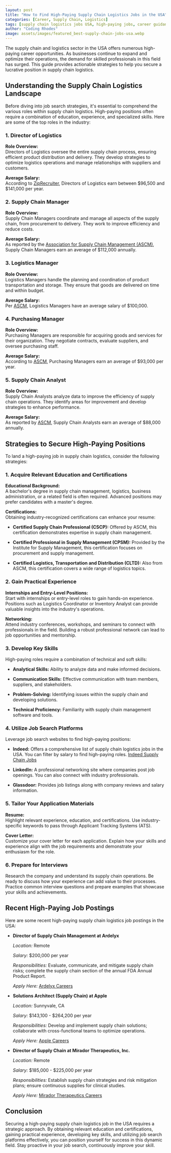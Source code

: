 ```yaml
---
layout: post
title: "How to Find High-Paying Supply Chain Logistics Jobs in the USA"
categories: [Career, Supply Chain, Logistics]
tags: [supply chain logistics jobs USA, high-paying jobs, career guidance]
author: "Coding Rhodes"
image: assets/images/featured_best-supply-chain-jobs-usa.webp
---
```


The supply chain and logistics sector in the USA offers numerous high-paying career opportunities. As businesses continue to expand and optimize their operations, the demand for skilled professionals in this field has surged. This guide provides actionable strategies to help you secure a lucrative position in supply chain logistics.

## Understanding the Supply Chain Logistics Landscape

Before diving into job search strategies, it's essential to comprehend the various roles within supply chain logistics. High-paying positions often require a combination of education, experience, and specialized skills. Here are some of the top roles in the industry:

### 1. Director of Logistics

**Role Overview:**  
Directors of Logistics oversee the entire supply chain process, ensuring efficient product distribution and delivery. They develop strategies to optimize logistics operations and manage relationships with suppliers and customers.

**Average Salary:**  
According to [ZipRecruiter](https://www.ziprecruiter.com/g/Highest-Paying-Logistics-Jobs), Directors of Logistics earn between $96,500 and $141,000 per year.

### 2. Supply Chain Manager

**Role Overview:**  
Supply Chain Managers coordinate and manage all aspects of the supply chain, from procurement to delivery. They work to improve efficiency and reduce costs.

**Average Salary:**  
As reported by the [Association for Supply Chain Management (ASCM)](https://www.ascm.org/ascm-insights/the-10-highest-paying-supply-chain-jobs/), Supply Chain Managers earn an average of $112,000 annually.

### 3. Logistics Manager

**Role Overview:**  
Logistics Managers handle the planning and coordination of product transportation and storage. They ensure that goods are delivered on time and within budget.

**Average Salary:**  
Per [ASCM](https://www.ascm.org/ascm-insights/the-10-highest-paying-supply-chain-jobs/), Logistics Managers have an average salary of $100,000.

### 4. Purchasing Manager

**Role Overview:**  
Purchasing Managers are responsible for acquiring goods and services for their organization. They negotiate contracts, evaluate suppliers, and oversee purchasing staff.

**Average Salary:**  
According to [ASCM](https://www.ascm.org/ascm-insights/the-10-highest-paying-supply-chain-jobs/), Purchasing Managers earn an average of $93,000 per year.

### 5. Supply Chain Analyst

**Role Overview:**  
Supply Chain Analysts analyze data to improve the efficiency of supply chain operations. They identify areas for improvement and develop strategies to enhance performance.

**Average Salary:**  
As reported by [ASCM](https://www.ascm.org/ascm-insights/the-10-highest-paying-supply-chain-jobs/), Supply Chain Analysts earn an average of $88,000 annually.

## Strategies to Secure High-Paying Positions

To land a high-paying job in supply chain logistics, consider the following strategies:

### 1. Acquire Relevant Education and Certifications

**Educational Background:**  
A bachelor's degree in supply chain management, logistics, business administration, or a related field is often required. Advanced positions may prefer candidates with a master's degree.

**Certifications:**  
Obtaining industry-recognized certifications can enhance your resume:

- **Certified Supply Chain Professional (CSCP):** Offered by ASCM, this certification demonstrates expertise in supply chain management.

- **Certified Professional in Supply Management (CPSM):** Provided by the Institute for Supply Management, this certification focuses on procurement and supply management.

- **Certified Logistics, Transportation and Distribution (CLTD):** Also from ASCM, this certification covers a wide range of logistics topics.

### 2. Gain Practical Experience

**Internships and Entry-Level Positions:**  
Start with internships or entry-level roles to gain hands-on experience. Positions such as Logistics Coordinator or Inventory Analyst can provide valuable insights into the industry's operations.

**Networking:**  
Attend industry conferences, workshops, and seminars to connect with professionals in the field. Building a robust professional network can lead to job opportunities and mentorship.

### 3. Develop Key Skills

High-paying roles require a combination of technical and soft skills:

- **Analytical Skills:** Ability to analyze data and make informed decisions.

- **Communication Skills:** Effective communication with team members, suppliers, and stakeholders.

- **Problem-Solving:** Identifying issues within the supply chain and developing solutions.

- **Technical Proficiency:** Familiarity with supply chain management software and tools.

### 4. Utilize Job Search Platforms

Leverage job search websites to find high-paying positions:

- **Indeed:** Offers a comprehensive list of supply chain logistics jobs in the USA. You can filter by salary to find high-paying roles. [Indeed Supply Chain Jobs](https://www.indeed.com/q-%24100k-supply-chain-jobs-jobs.html)

- **LinkedIn:** A professional networking site where companies post job openings. You can also connect with industry professionals.

- **Glassdoor:** Provides job listings along with company reviews and salary information.

### 5. Tailor Your Application Materials

**Resume:**  
Highlight relevant experience, education, and certifications. Use industry-specific keywords to pass through Applicant Tracking Systems (ATS).

**Cover Letter:**  
Customize your cover letter for each application. Explain how your skills and experience align with the job requirements and demonstrate your enthusiasm for the role.

### 6. Prepare for Interviews

Research the company and understand its supply chain operations. Be ready to discuss how your experience can add value to their processes. Practice common interview questions and prepare examples that showcase your skills and achievements.

## Recent High-Paying Job Postings

Here are some recent high-paying supply chain logistics job postings in the USA:

- **Director of Supply Chain Management at Ardelyx**

  *Location:* Remote

  *Salary:* $200,000 per year

  *Responsibilities:* Evaluate, communicate, and mitigate supply chain risks; complete the supply chain section of the annual FDA Annual Product Report.

  *Apply Here:* [Ardelyx Careers](https://www.indeed.com/q-%24200k-supply-chain-jobs-jobs.html)

- **Solutions Architect (Supply Chain) at Apple**

  *Location:* Sunnyvale, CA

  *Salary:* $143,100 - $264,200 per year

  *Responsibilities:* Develop and implement supply chain solutions; collaborate with cross-functional teams to optimize operations.

  *Apply Here:* [Apple Careers](https://jobs.apple.com/en-us/search?team=logistics-and-supply-chain-OPMFG-SCL)

- **Director of Supply Chain at Mirador Therapeutics, Inc.**

  *Location:* Remote

  *Salary:* $185,000 - $225,000 per year

  *Responsibilities:* Establish supply chain strategies and risk mitigation plans; ensure continuous supplies for clinical studies.

  *Apply Here:* [Mirador Therapeutics Careers](https://www.indeed.com/q-%24200k-supply-chain-jobs-jobs.html)

## Conclusion

Securing a high-paying supply chain logistics job in the USA requires a strategic approach. By obtaining relevant education and certifications, gaining practical experience, developing key skills, and utilizing job search platforms effectively, you can position yourself for success in this dynamic field. Stay proactive in your job search, continuously improve your skill.
 

